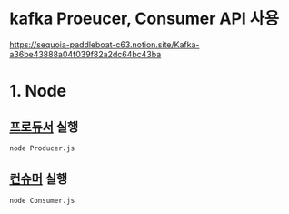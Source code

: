 # kafka Proeucer, Consumer API 사용

https://sequoia-paddleboat-c63.notion.site/Kafka-a36be43888a04f039f82a2dc64bc43ba

# 1. Node

## [프로듀서](/Kafka/Node/Producer.js) 실행
```bash
node Producer.js
```

## [컨슈머](/Kafka/Node/Consumer.js) 실행
```bash
node Consumer.js
```
